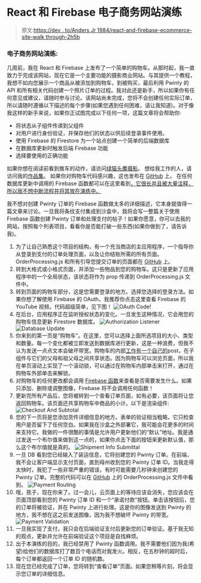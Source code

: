 # React 和 Firebase 电子商务网站演练

> 原文:[https://dev . to/Anders Jr 1984/react-and-firebase-ecommerce-site-walk through-2h5b](https://dev.to/andersjr1984/react-and-firebase-ecommerce-site-walkthrough-2h5b)

### 电子商务网站演练:

几周前，我在 React 和 Firebase 上发布了一个简单的购物车。从那时起，我一直致力于完成该网站，现在它是一个主要功能的摄影商业网站。与其提供一个教程，我想不如向您展示一个商品从被添加到购物车，到被购买，最后利用 Pwinty 的 API 和所有相关代码创建一个照片订单的过程。我对此还是新手，所以如果你有任何意见或建议，请随时参与讨论。该网站尚未完成，您将不会创建任何实际订单，所以请随时遵循以下描述的每个步骤(如果您遇到任何困难，请让我知道)。对于像我这样的新手来说，如果你正试图完成以下任何一项，这篇文章将会帮助你:

*   将状态从子组件传递到父组件
*   对用户进行身份验证，并保存他们的状态以供后续登录事件使用。
*   使用 Firebase 的 Firestore 为一个站点创建一个简单的后端数据库
*   在数据库更新时触发后端 Firebase 功能
*   选择要使用的正确功能

如果你想在阅读前看到推车的动作，请访问[绿猫头鹰摄影](https://green-owl-photography.firebaseapp.com/)。
想给我工作的人，请访问我的[作品集](https://andersjr1984.github.io/portfolio/)。
如果你对购物车代码感兴趣，这也发布在 [GitHub](https://github.com/andersjr1984/ReactShoppingCart/releases/latest) 上。
在任何数据库更新中调用的 Firebase 函数都可以在这里看到[，它很长并且被大量注释，所以我不想中断流程并将其放在演练中。](https://andersjr1984.github.io/portfolio/static/media/updateTest.b05ea8f5.png)

我不想对创建 Pwinty 订单的 Firebase 函数做太多的详细描述，它本身就值得一篇文章来讨论。一旦我将条纹支付集成到沙盒中，我将会写一整篇关于使用 Firebase 函数创建 Pwinty 订单和处理支付的帖子！如果你愿意，你可以去我的网站，按照每个列表项目，看看你是否能打破一些东西(如果你做到了，请告诉我)。

1.  为了让自己熟悉这个项目的结构，有一个充当商店的主应用程序，一个指导你从登录到支付的订单处理页面，以及让你结账所需的所有页面。OrderProcessing.js 和所有引导您提交订单的页面都在 [GitHub](https://github.com/andersjr1984/ReactShoppingCart/releases/latest) 上。
2.  转到大格式或小格式页面，并添加一些物品到您的购物车。这只是更新了应用程序中的一个全局状态，该状态将作为 prop 传递到 OrderProcessing.js 文件中。
3.  转到页面的购物车部分，这是您需要登录的地方。选择您选择的登录方法。如果你想了解使用 Firebase 的 OAuth，我推荐你点击这里查看 Firebase 的 YouTube 视频。代码超级简单，见下图！
![OAuth Code!](../Images/a523cbe90c8c1a389671a90cbe91ea55.png)
5.  在后台，应用程序正在监听授权状态的变化。一旦发生这种情况，它会用您的购物车信息更新 Firestore 数据库。
![Authorization Listener](../Images/aef6ecdc8c0df75ad4a29b8e1879361c.png)
![Database Update](../Images/ba90d8367e01eead052e404408448ef6.png)
8.  你来到的第一页是“购物车”。在这里，您可以选择上面所选项目的大小、类型和数量。每一个变化都被立即发送到数据库进行更新，这是一种浪费，但我不认为发送一点点文本会破坏带宽。购物车的内部[工作有一个自己的](https://dev.to/andersjr1984/react-shopping-cart-tutorial-and-code-2609)post，在子组件与它们的父母和祖父母之间共享状态。因为购物车可以浏览页面，所以我在单页滚动上实现了一个滚动锁，可以通过在购物车内部单击来打开，通过在购物车外部单击来解锁。
9.  对购物车的任何更改都会调用 [Firebase 函数](https://andersjr1984.github.io/portfolio/static/media/updateTest.b05ea8f5.png)来查看是否需要发生什么。如果只添加、删除或调整图像，Firebase 将不会调用任何函数！
10.  更新完所有产品后，您将被转到一个查看订单页面，如有必要，该页面将让您返回购物车。该页面还共享购物车中商品的小计。以下是渲染组件:
![Checkout And Subtotal](../Images/1f6d5b47d73175ef676726649dacd1f2.png)
12.  您的下一页将是您添加货件详细信息的地方。表单的验证相当粗略，它只检查用户是否留下了任何空白。如果我在沙盒之外部署它，我可能会花更多的时间来支持它。我做的一件很酷的事情是允许用户更新他们的“默认”地址。我是通过发送一个布尔值来做到这一点的，如果你点击下面的按钮来更新默认值，那么这个布尔值就是真的。
![Shipment Info Submittal](../Images/428c79a9ef4baa838bb124515f2935fc.png)
14.  一旦 DB 看到您已经输入了装运信息，它将创建您的 Pwinty 订单。在前端，我不会让客户端显示支付页面，直到母州收到您的 Pwinty 订单 ID。当我走得太快时，我犯了一些非常严重的错误，有时可能需要几秒钟来创建您的 Pwinty 订单。完整的代码可以在 [GitHub](https://github.com/andersjr1984/ReactShoppingCart/releases/latest) 上的 OrderProcessing.js 文件中看到。
![Payment Routing](../Images/acd0b6e7471d60c3af77de08da1e3e31.png)
16.  哦，孩子，现在你来了。过一会儿，云页面上的等待应该会消失，您应该会在页面顶部看到您的 Pwinty 订单 ID 和一个“承诺付款”按钮。单击该按钮后，您的订单将被验证，并在 Pwinty 上进行处理。这是你的图像发送到 Pwinty 的地方，我不想在这之前发送图像，因为我不想破坏 Pwinty 的带宽。
![Payment Validation](../Images/4036f8440546e04249e3d52bd157b280.png)
18.  一旦我实现了支付，我只会在后端验证支付后更新您的订单验证。基于我无知的观点，更新并允许在前端验证这个项目是自找麻烦。
19.  出于本演练的目的，我已经禁用了 Pwinty 函数调用。我不需要他们因为我(希望)给他们的数据库打了数百个电话而对我发火。相反，在五秒钟的超时后，每个订单都返回一个订单 ID 的随机数。
20.  现在您已经完成了订单，您将转到“查看订单”页面。如果您稍等片刻，将会显示您订单的详细信息。